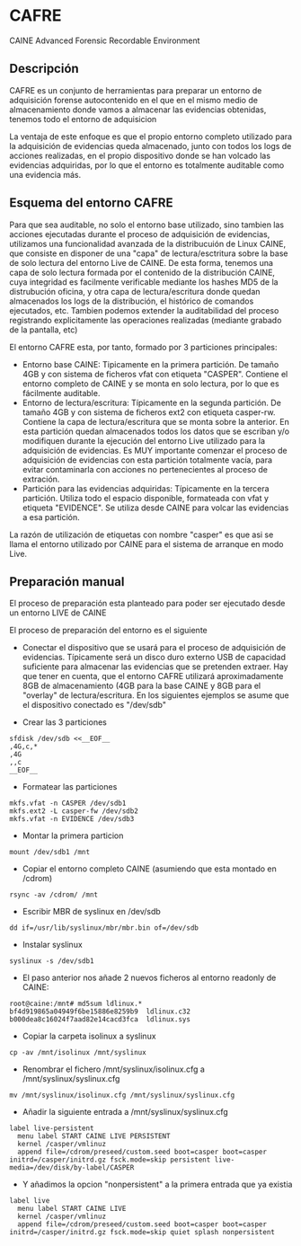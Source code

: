 # CAFRE

CAINE Advanced Forensic Recordable Environment

## Descripción

CAFRE es un conjunto de herramientas para preparar un entorno de adquisición forense autocontenido en el que en el mismo medio de almacenamiento donde vamos a almacenar las evidencias obtenidas, tenemos todo el entorno de adquisicion

La ventaja de este enfoque es que el propio entorno completo utilizado para la adquisición de evidencias queda almacenado, junto con todos los logs de acciones realizadas, en el propio dispositivo donde se han volcado las evidencias adquiridas, por lo que el entorno es totalmente auditable como una evidencia más.

## Esquema del entorno CAFRE

Para que sea auditable, no solo el entorno base utilizado, sino tambien las acciones ejecutadas durante el proceso de adquisición de evidencias, utilizamos una funcionalidad avanzada de la distribucuión de Linux CAINE, que consiste en disponer de una "capa" de lectura/esctritura sobre la base de solo lectura del entorno Live de CAINE.
De esta forma, tenemos una capa de solo lectura formada por el contenido de la distribución CAINE, cuya integridad es facilmente verificable mediante los hashes MD5 de la distrubución oficina, y otra capa de lectura/escritura donde quedan almacenados los logs de la distribución, el histórico de comandos ejecutados, etc. Tambien podemos extender la auditabilidad del proceso registrando explicitamente las operaciones realizadas (mediante grabado de la pantalla, etc)

El entorno CAFRE esta, por tanto, formado por 3 particiones principales:

  * Entorno base CAINE: Tipicamente en la primera partición. De tamaño 4GB y con sistema de ficheros vfat con etiqueta "CASPER". Contiene el entorno completo de CAINE y se monta en solo lectura, por lo que es fácilmente auditable.
  * Entorno de lectura/escritura: Típicamente en la segunda partición. De tamaño 4GB y con sistema de ficheros ext2 con etiqueta casper-rw. Contiene la capa de lectura/escritura que se monta sobre la anterior. En esta partición quedan almacenados todos los datos que se escriban y/o modifiquen durante la ejecución del entorno Live utilizado para la adquisición de evidencias. Es MUY importante comenzar el proceso de adquisición de evidencias con esta partición totalmente vacía, para evitar contaminarla con acciones no pertenecientes al proceso de extración.
  * Partición para las evidencias adquiridas: Típicamente en la tercera partición. Utiliza todo el espacio disponible, formateada con vfat y etiqueta "EVIDENCE". Se utiliza desde CAINE para volcar las evidencias a esa partición.

La razón de utilización de etiquetas con nombre "casper" es que asi se llama el entorno utilizado por CAINE para el sistema de arranque en modo Live.

## Preparación manual

El proceso de preparación esta planteado para poder ser ejecutado desde un entorno LIVE de CAINE

El proceso de preparación del entorno es el siguiente

  * Conectar el dispositivo que se usará para el proceso de adquisición de evidencias. Típicamente será un disco duro externo USB de capacidad suficiente para almacenar las evidencias que se pretenden extraer. Hay que tener en cuenta, que el entorno CAFRE utilizará aproximadamente 8GB de almacenamiento (4GB para la base CAINE y 8GB para el "overlay" de lectura/escritura. En los siguientes ejemplos se asume que el dispositivo conectado es "/dev/sdb"

  * Crear las 3 particiones

```
sfdisk /dev/sdb <<__EOF__
,4G,c,*
,4G
,,c
__EOF__
```

  * Formatear las particiones

```
mkfs.vfat -n CASPER /dev/sdb1
mkfs.ext2 -L casper-fw /dev/sdb2
mkfs.vfat -n EVIDENCE /dev/sdb3
```

  * Montar la primera particion

```
mount /dev/sdb1 /mnt
```

  * Copiar el entorno completo CAINE (asumiendo que esta montado en /cdrom)

```
rsync -av /cdrom/ /mnt
```

  * Escribir MBR de syslinux en /dev/sdb

```
dd if=/usr/lib/syslinux/mbr/mbr.bin of=/dev/sdb
```

  * Instalar syslinux

```
syslinux -s /dev/sdb1
```

  * El paso anterior nos añade 2 nuevos ficheros al entorno readonly de CAINE:

```
root@caine:/mnt# md5sum ldlinux.*
bf4d919865a04949f6be15886e8259b9  ldlinux.c32
b000dea8c16024f7aad82e14cacd3fca  ldlinux.sys
```

  * Copiar la carpeta isolinux a syslinux

```
cp -av /mnt/isolinux /mnt/syslinux
```

  * Renombrar el fichero /mnt/syslinux/isolinux.cfg a /mnt/syslinux/syslinux.cfg

```
mv /mnt/syslinux/isolinux.cfg /mnt/syslinux/syslinux.cfg
```

  * Añadir la siguiente entrada a /mnt/syslinux/syslinux.cfg

```
label live-persistent
  menu label START CAINE LIVE PERSISTENT
  kernel /casper/vmlinuz
  append file=/cdrom/preseed/custom.seed boot=casper boot=casper initrd=/casper/initrd.gz fsck.mode=skip persistent live-media=/dev/disk/by-label/CASPER
```

  * Y añadimos la opcion "nonpersistent" a la primera entrada que ya existia

```
label live
  menu label START CAINE LIVE
  kernel /casper/vmlinuz
  append file=/cdrom/preseed/custom.seed boot=casper boot=casper initrd=/casper/initrd.gz fsck.mode=skip quiet splash nonpersistent
```

